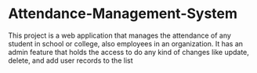 # Attendance-Management-System
This project is a web application that manages the attendance of any student in school or college, also  employees in an organization. It has an admin feature that holds the access to do any kind of changes like  update, delete, and add user records to the list
